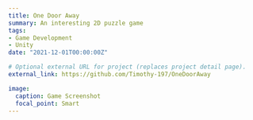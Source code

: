 ```yaml
---
title: One Door Away
summary: An interesting 2D puzzle game
tags:
- Game Development
- Unity
date: "2021-12-01T00:00:00Z"

# Optional external URL for project (replaces project detail page).
external_link: https://github.com/Timothy-197/OneDoorAway

image:
  caption: Game Screenshot
  focal_point: Smart
---
```

